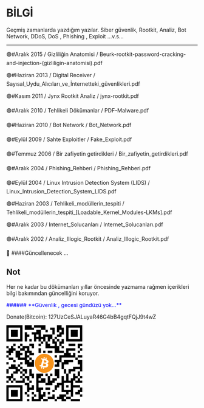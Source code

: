 # BİLGİ

Geçmiş zamanlarda yazdığım yazılar.
Siber güvenlik, Rootkit, Analiz, Bot Network, DDoS, DoS , Phishing , Exploit ...v.s...

***************************************************************************************


🟣#Aralık 2015 / 
Gizliliğin Anatomisi / 
Beurk-rootkit-password-cracking-and-injection-(gizliligin-anatomisi).pdf


🟣#Haziran 2013 / 
Digital Receiver / 
Sayısal_Uydu_Alıcıları_ve_İnternetteki_güvenlikleri.pdf


🟣#Kasım 2011 / 
Jynx Rootkit Analiz / 
jynx-rootkit.pdf


🟣#Aralık 2010 / 
Tehlikeli Dökümanlar / 
PDF-Malware.pdf


🟣#Haziran 2010 / 
Bot Network / 
Bot_Network.pdf


🟣#Eylül 2009 / 
Sahte Exploitler / 
Fake_Exploit.pdf


🟣#Temmuz 2006 /
Bir zafiyetin getirdikleri / 
Bir_zafiyetin_getirdikleri.pdf


🟣#Aralık 2004 /
Phishing_Rehberi / 
Phishing_Rehberi.pdf


🟣#Eylül 2004 / 
Linux Intrusion Detection System (LIDS) / 
Linux_Intrusion_Detection_System_LIDS.pdf


🟣#Haziran 2003 / 
Tehlikeli_modüllerin_tespiti / 
Tehlikeli_modüllerin_tespiti_[Loadable_Kernel_Modules-LKMs].pdf


🟣#Aralık 2003 /
Internet_Solucanları / 
Internet_Solucanları.pdf


🟣#Aralık 2002 /
Analiz_Illogic_Rootkit / 
Analiz_Illogic_Rootkit.pdf



&#x1F4D9; 
####Güncellenecek ...







## Not

Her ne kadar bu dökümanları yıllar öncesinde yazmama rağmen içerikleri bilgi bakımından güncelliğini koruyor.

<p style='color:blue'>###### **Güvenlik , gecesi gündüzü yok...**</p>


Donate(Bitcoin):
127UzCeSJALuyaR46G4bB4gqtFQjJ9t4wZ

![](https://github.com/expday/Yazilarim/raw/main/BTC.png)

